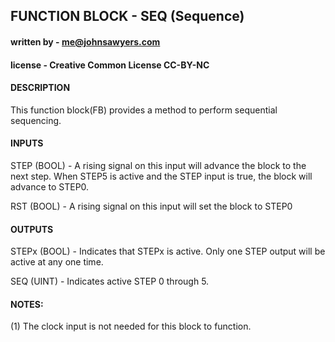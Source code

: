 ##  FUNCTION BLOCK - SEQ (Sequence)

####  written by - me@johnsawyers.com

#### license - Creative Common License CC-BY-NC

#### DESCRIPTION
This function block(FB) provides a method to perform  sequential sequencing. 

####  INPUTS

STEP (BOOL) - A rising signal on this input will advance the block to the next step.
              When STEP5 is active and the STEP input is true, the block will advance to STEP0.

RST (BOOL)  - A rising signal on this input will set the block to STEP0

####  OUTPUTS

STEPx (BOOL) - Indicates that STEPx is active.  Only one STEP output 
               will be active at any one time.

SEQ (UINT) - Indicates active STEP 0 through 5.

####  NOTES:

  (1) The clock input is not needed for this block to function.
